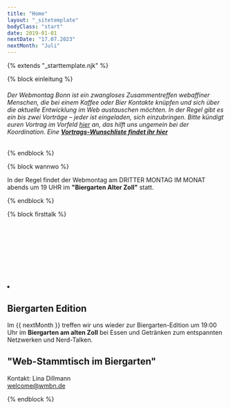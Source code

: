 ```yaml
---
title: "Home"
layout: "_sitetemplate"
bodyClass: "start"
date: 2019-01-01
nextDate: "17.07.2023"
nextMonth: "Juli"
---
```


{% extends "_starttemplate.njk" %}


{% block einleitung %} 

 ###### Der Webmontag Bonn ist ein zwangloses Zusammentreffen webaffiner Menschen, die bei einem Kaffee oder Bier Kontakte kn&uuml;pfen und sich &uuml;ber die aktuelle Entwicklung im Web austauschen m&ouml;chten. In der Regel gibt es ein bis zwei Vortr&auml;ge &ndash; jeder ist eingeladen, sich einzubringen. Bitte k&uuml;ndigt euren Vortrag im Vorfeld [hier](mailto:welcome@wmbn.de) an, das hilft uns ungemein bei der Koordination. Eine **[Vortrags-Wunschliste findet ihr hier](/vortrags-wunschliste/)**  

{% endblock %}


{% block wannwo %} 

In der Regel findet der Webmontag am DRITTER MONTAG IM MONAT abends um 19 UHR im **"Biergarten Alter Zoll"** statt.

{% endblock %}


{% block firsttalk %}

<li><svg class="largeIcon"> <use xlink:href="#icon-talk"> &nbsp; </use> </svg>

## Biergarten Edition
Im {{ nextMonth }} treffen wir uns wieder zur Biergarten-Edition um 19:00 Uhr im **Biergarten am alten Zoll** bei Essen und Getränken zum entspannten Netzwerken und Nerd-Talken.
## "Web-Stammtisch im Biergarten"
Kontakt: Lina Dillmann  
[welcome@wmbn.de](mailto:welcome@wmbn.de)

</li>

{% endblock %}

